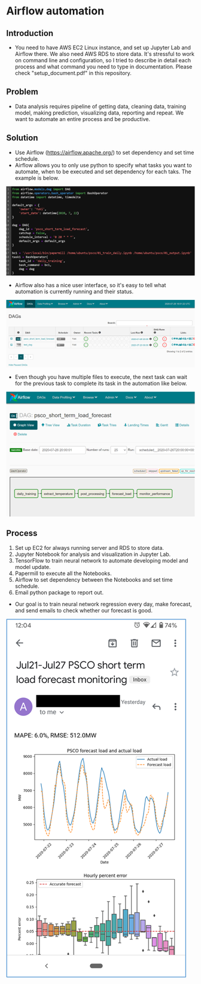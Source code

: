 # Airflow automation

## Introduction

* You need to have AWS EC2 Linux instance, and set up Jupyter Lab and Airflow there. We also need AWS RDS to store data. It's stressful to work on command line and configuration, so I tried to describe in detail each process and what command you need to type in documentation. Please check "setup_document.pdf" in this repository.

## Problem

* Data analysis requires pipeline of getting data, cleaning data, training model, making prediction, visualizing data, reporting and repeat. We want to automate an entire process and be productive.

## Solution

* Use Airflow (https://airflow.apache.org/) to set dependency and set time schedule.
* Airflow allows you to only use python to specify what tasks you want to automate, when to be executed and set dependency for each taks. The example is below.

![image_01](https://github.com/yukikitayama/airflow-automation/blob/master/05_images/image_01.png)

* Airflow also has a nice user interface, so it's easy to tell what automation is currently running and their status.

![image_02](https://github.com/yukikitayama/airflow-automation/blob/master/05_images/image_02.png)

* Even though you have multiple files to execute, the next task can wait for the previous task to complete its task in the automation like below.

![image_03](https://github.com/yukikitayama/airflow-automation/blob/master/05_images/image_03.png)

## Process

1. Set up EC2 for always running server and RDS to store data.
2. Jupyter Notebook for analysis and visualization in Jupyter Lab.
3. TensorFlow to train neural network to automate developing model and model update.
4. Papermill to execute all the Notebooks.
5. Airflow to set dependency between the Notebooks and set time schedule.
6. Email python package to report out.

* Our goal is to train neural network regression every day, make forecast, and send emails to check whether our forecast is good.

![image_04](https://github.com/yukikitayama/airflow-automation/blob/master/05_images/image_04.png)
